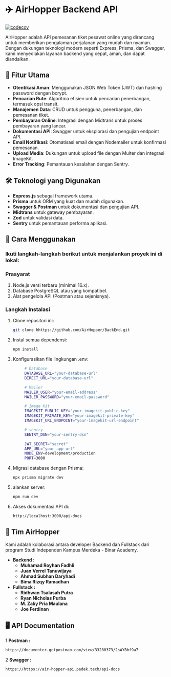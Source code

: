 # ✈️ AirHopper Backend API

[![codecov](https://codecov.io/gh/AirHopper/BackEnd/graph/badge.svg?token=VH2I0CG2CC)](https://codecov.io/gh/AirHopper/BackEnd)

AirHopper adalah API pemesanan tiket pesawat online yang dirancang untuk memberikan pengalaman perjalanan yang mudah dan nyaman. Dengan dukungan teknologi modern seperti Express, Prisma, dan Swagger, kami menyediakan layanan backend yang cepat, aman, dan dapat diandalkan.

## 🌟 Fitur Utama

- **Otentikasi Aman**: Menggunakan JSON Web Token (JWT) dan hashing password dengan bcrypt.
- **Pencarian Rute**: Algoritma efisien untuk pencarian penerbangan, termasuk opsi transit.
- **Manajemen Data**: CRUD untuk pengguna, penerbangan, dan pemesanan tiket.
- **Pembayaran Online**: Integrasi dengan Midtrans untuk proses pembayaran yang lancar.
- **Dokumentasi API**: Swagger untuk eksplorasi dan pengujian endpoint API.
- **Email Notifikasi**: Otomatisasi email dengan Nodemailer untuk konfirmasi pemesanan.
- **Upload Media**: Dukungan untuk upload file dengan Multer dan integrasi ImageKit.
- **Error Tracking**: Pemantauan kesalahan dengan Sentry.

## 🛠️ Teknologi yang Digunakan

- **Express.js** sebagai framework utama.
- **Prisma** untuk ORM yang kuat dan mudah digunakan.
- **Swagger & Postman** untuk dokumentasi dan pengujian API.
- **Midtrans** untuk gateway pembayaran.
- **Zod** untuk validasi data.
- **Sentry** untuk pemantauan performa aplikasi.

## 🚀 Cara Menggunakan

### Ikuti langkah-langkah berikut untuk menjalankan proyek ini di lokal:

### Prasyarat

1. Node.js versi terbaru (minimal 16.x).
2. Database PostgreSQL atau yang kompatibel.
3. Alat pengelola API (Postman atau sejenisnya).

### Langkah Instalasi

1. Clone repositori ini:
   ```bash
   git clone hhttps://github.com/AirHopper/BackEnd.git
   ```
2. Instal semua dependensi:
   ```bash
   npm install
   ```
3. Konfigurasikan file lingkungan .env:

   ```bash
        # Database
        DATABASE_URL="your-database-url"
        DIRECT_URL="your-database-url"

        # Mailer
        MAILER_USER="your-email-address"
        MAILER_PASSWORD="your-email-password"

        # Image Kit
        IMAGEKIT_PUBLIC_KEY="your-imagekit-public-key"
        IMAGEKIT_PRIVATE_KEY="your-imagekit-private-key"
        IMAGEKIT_URL_ENDPOINT="your-imagekit-url-endpoint"

        # sentry
        SENTRY_DSN="your-sentry-dsn"

        JWT_SECRET="secret"
        APP_URL="your-app-url"
        NODE_ENV=development/production
        PORT=3000
   ```

4. Migrasi database dengan Prisma:
   ```bash
   npx prisma migrate dev
   ```
5. alankan server:
   ```bash
   npm run dev
   ```
6. Akses dokumentasi API di:
   ```bash
   http://localhost:3000/api-docs
   ```

## 👥 Tim AirHopper

Kami adalah kolaborasi antara developer Backend dan Fullstack dari program Studi Independen Kampus Merdeka - Binar Academy.

- **Backend :**
  - **Muhamad Royhan Fadhli**
  - **Juan Verrel Tanuwijaya**
  - **Ahmad Subhan Daryhadi**
  - **Bima Rizqy Ramadhan**
- **Fullstack :**
  - **Ridhwan Tsalasah Putra**
  - **Ryan Nicholas Purba**
  - **M. Zaky Pria Maulana**
  - **Joe Ferdinan**

## 🖥️ API Documentation

1 **Postman :**

```bash
https://documenter.getpostman.com/view/33280373/2sAYBbf9a7
```

2 **Swagger :**

```bash
https://https://air-hopper-api.padek.tech/api-docs
```
